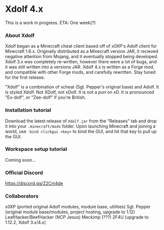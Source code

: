 # Xdolf 4.x

This is a work in progress. ETA: One week(?)

### About Xdolf

Xdolf began as a Minecraft cheat client based off of x0XP's Adolf client for Minecraft 1.6.x. Originally distributed as a Minecraft version JAR, it recieved negative attention from Mojang, and it eventually stopped being developed. Xdolf 3.x was completely re-written, however there were a lot of bugs, and it was still written into a versions JAR. Xdolf 4.x is written as a Forge mod, and compatible with other Forge mods, and carefully rewritten. Stay tuned for the first release.

"Xdolf" is a combination of xcheat (Sgt. Pepper's original base) and Adolf. It is styled Xdolf. Not XDolf, not xDolf. It is not a pun on xD. It is pronounced "Ex-dolf", or "Zee-dolf" if you're British. 

### Installation tutorial

Download the latest release of `Xdolf.jar` from the "Releases" tab and drop it into your `.minecraft/mods` folder. Upon launching Minecraft and joining a world, use `-bind clickgui <key>` to bind the GUI, and hit that key to pull up the GUI.

### Workspace setup tutorial

Coming soon...

### Official Discord
https://discord.gg/Z2Cm4de

### Collaborators
x0XP (ported original Adolf modules, module base, utilities)
Sgt. Pepper (original module base/modules, project hosting, upgrade to 1.12)
LeafHacker/BeefHacker (NCP Jesus)
Meckimp (???)
2F4U (upgrade to 1.12.2, Xdolf 3.x/4.x)
